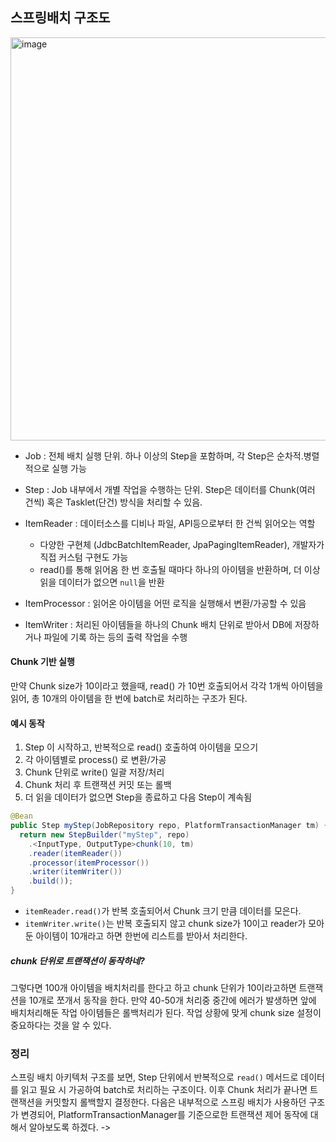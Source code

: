 ## 스프링배치 구조도

<img width="873" height="645" alt="image" src="https://github.com/user-attachments/assets/0d378df6-2e82-4a52-9da0-379ea8381ecd" />

- Job : 전체 배치 실행 단위. 하나 이상의 Step을 포함하며, 각 Step은 순차적.병렬적으로 실행 가능
- Step : Job 내부에서 개별 작업을 수행하는 단위. Step은 데이터를 Chunk(여러 건씩) 혹은 Tasklet(단건) 방식을 처리할 수 있음.
- ItemReader : 데이터소스를 디비나 파일, API등으로부터 한 건씩 읽어오는 역할
  - 다양한 구현체 (JdbcBatchItemReader, JpaPagingItemReader), 개발자가 직접 커스텀 구현도 가능
  - read()를 통해 읽어옴 한 번 호출될 때마다 하나의 아이템을 반환하며, 더 이상 읽을 데이터가 없으면 `null`을 반환

- ItemProcessor : 읽어온 아이템을 어떤 로직을 실행해서 변환/가공할 수 있음
- ItemWriter : 처리된 아이템들을 하나의 Chunk 배치 단위로 받아서 DB에 저장하거나 파일에 기록 하는 등의 출력 작업을 수행

#### Chunk 기반 실행
만약 Chunk size가 10이라고 했을때, read() 가 10번 호출되어서 각각 1개씩 아이템을 읽어, 총 10개의 아이템을 한 번에 batch로 처리하는 구조가 된다.

#### 예시 동작

1. Step 이 시작하고, 반복적으로 read() 호출하여 아이템을 모으기
2. 각 아이템별로 process() 로 변환/가공
3. Chunk 단위로 write() 일괄 저장/처리
4. Chunk 처리 후 트랜잭션 커밋 또는 롤백
5. 더 읽을 데이터가 없으면 Step을 종료하고 다음 Step이 계속됨

```java
@Bean
public Step myStep(JobRepository repo, PlatformTransactionManager tm) {
  return new StepBuilder("myStep", repo)
    .<InputType, OutputType>chunk(10, tm)
    .reader(itemReader())
    .processor(itemProcessor())
    .writer(itemWriter())
    .build());
}
```
- `itemReader.read()`가 반복 호출되어서 Chunk 크기 만큼 데이터를 모은다.
- `itemWriter.write()`는 반복 호출되지 않고 chunk size가 10이고 reader가 모아둔 아이템이 10개라고 하면 한번에 리스트를 받아서 처리한다.

##### chunk 단위로 트랜잭션이 동작하네?
그렇다면 100개 아이템을 배치처리를 한다고 하고 chunk 단위가 10이라고하면 트랜잭션을 10개로 쪼개서 동작을 한다.
만약 40-50개 처리중 중간에 에러가 발생하면 앞에 배치처리해둔 작업 아이템들은 롤백처리가 된다.
작업 상황에 맞게 chunk size 설정이 중요하다는 것을 알 수 있다.

### 정리
스프링 배치 아키텍처 구조를 보면, Step 단위에서 반복적으로 `read()` 메서드로 데이터를 읽고 필요 시 가공하여 batch로 처리하는 구조이다.
이후 Chunk 처리가 끝나면 트랜잭션을 커밋할지 롤백할지 결정한다.
다음은 내부적으로 스프링 배치가 사용하던 구조가 변경되어, PlatformTransactionManager를 기준으로한 트랜잭션 제어 동작에 대해서 알아보도록 하겠다.
-> 
